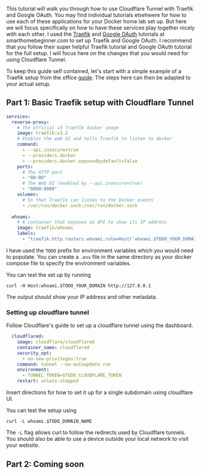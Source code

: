This tutorial will walk you through how to use Cloudflare Tunnel with Traefik and Google OAuth. You may find individual tutorials elsehwere for how to use each of these applications for your Docker home lab set up. But here we will focus specifically on how to have these services play together nicely with each other. I used the [Traefik](https://www.smarthomebeginner.com/traefik-v3-docker-compose-guide-2024/) and [Google OAuth](https://www.smarthomebeginner.com/google-oauth-traefik-forward-auth-2024/) tutorials at smarthomebeginner.com to set up Traefik and Google OAuth. I recommend that you follow their super helpful Traefik tutorial and Google OAuth tutorial for the full setup. I will focus here on the changes that you would need for using Cloudflare Tunnel.

To keep this guide self contained, let's start with a simple example of a Traefik setup from the office [guide](https://doc.traefik.io/traefik/getting-started/quick-start/). The steps here can then be adapted to your actual setup.

## Part 1: Basic Traefik setup with Cloudflare Tunnel

```yaml
services:
  reverse-proxy:
    # The official v3 Traefik docker image
    image: traefik:v3.2
    # Enables the web UI and tells Traefik to listen to docker
    command: 
      - --api.insecure=true
      - --providers.docker
      - --providers.docker.exposedbydefault=false
    ports:
      # The HTTP port
      - "80:80"
      # The Web UI (enabled by --api.insecure=true)
      - "8080:8080"
    volumes:
      # So that Traefik can listen to the Docker events
      - /var/run/docker.sock:/var/run/docker.sock
      
  whoami:
    # A container that exposes an API to show its IP address
    image: traefik/whoami
    labels:
      - "traefik.http.routers.whoami.rule=Host(`whoami.$TODO_YOUR_DOMAIN`)"
```

I have used the `TODO` prefix for environment variables which you would need to populate. You can create a `.env` file in the same directory as your docker compose file to specify the environment variables.

You can test the set up by running

```shell
curl -H Host:whoami.$TODO_YOUR_DOMAIN http://127.0.0.1
```

The output should show your IP address and other metadata.

### Setting up cloudflare tunnel

Follow Cloudflare's guide to set up a cloudflare tunnel using the dashboard.

```yaml
  cloudflared:
    image: cloudflare/cloudflared
    container_name: cloudflared
    security_opt:
      - no-new-privileges:true
    command: tunnel --no-autoupdate run
    environment:
      - TUNNEL_TOKEN=$TODO_CLOUDFLARE_TOKEN
    restart: unless-stopped
```

Insert directions for how to set it up for a single subdomain using cloudflare UI.

You can test the setup using

```shell
curl -L whoami.$TODO_DOMAIN_NAME
```

The `-L` flag allows curl to follow the redirects used by Cloudflare tunnels. You should also be able to use a device outside your local network to visit your website.

## Part 2: Coming soon
